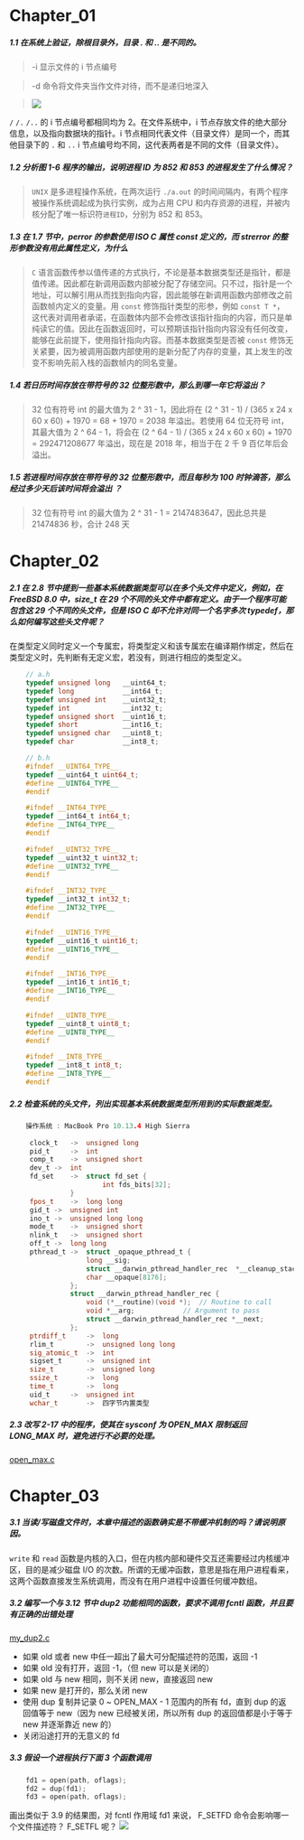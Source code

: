 
# Chapter_01

##### 1.1 在系统上验证，除根目录外，目录 . 和 .. 是不同的。

> -i 显示文件的 i 节点编号

> -d 命令将文件夹当作文件对待，而不是递归地深入

> ![](https://github.com/YangXiaoHei/APUE/blob/master/Image/1.1.png)

`/` `/.` `/..` 的 i 节点编号都相同均为 2。在文件系统中，i 节点存放文件的绝大部分信息，以及指向数据块的指针。i 节点相同代表文件（目录文件）是同一个，而其他目录下的 `.` 和 `..` i 节点编号均不同，这代表两者是不同的文件（目录文件）。

##### 1.2 分析图 1-6 程序的输出，说明进程 ID 为 852 和 853 的进程发生了什么情况？

> `UNIX` 是多进程操作系统，在两次运行 `./a.out` 的时间间隔内，有两个程序被操作系统调起成为执行实例，成为占用 CPU 和内存资源的进程，并被内核分配了唯一标识符`进程ID`，分别为 852 和 853。

##### 1.3 在 1.7 节中，perror 的参数使用 ISO C 属性 const 定义的，而 strerror 的整形参数没有用此属性定义，为什么

> `C` 语言函数传参以值传递的方式执行，不论是基本数据类型还是指针，都是值传递。因此都在新调用函数内部被分配了存储空间。只不过，指针是一个地址，可以解引用从而找到指向内容，因此能够在新调用函数内部修改之前函数帧内定义的变量。用 `const` 修饰指针类型的形参，例如 `const T *`， 这代表对调用者承诺，在函数体内部不会修改该指针指向的内容，而只是单纯读它的值。因此在函数返回时，可以预期该指针指向内容没有任何改变，能够在此前提下，使用指针指向内容。而基本数据类型是否被 `const` 修饰无关紧要，因为被调用函数内部使用的是新分配了内存的变量，其上发生的改变不影响先前入栈的函数帧内的同名变量。

##### 1.4 若日历时间存放在带符号的 32 位整形数中，那么到哪一年它将溢出？

> 32 位有符号 int 的最大值为 2 ^ 31 - 1，因此将在 (2 ^ 31 - 1) / (365 x 24 x 60 x 60) + 1970 = 68 + 1970 = 2038 年溢出。若使用 64 位无符号 int，其最大值为 2 ^ 64 - 1，将会在 (2 ^ 64 - 1) / (365 x 24 x 60 x 60) + 1970 = 292471208677 年溢出，现在是 2018 年，相当于在 2 千 9 百亿年后会溢出。


##### 1.5 若进程时间存放在带符号的 32 位整形数中，而且每秒为 100 时钟滴答，那么经过多少天后该时间将会溢出 ？ 

> 32 位有符号 int 的最大值为 2 ^ 31 - 1 = 2147483647，因此总共是 21474836 秒，合计 248 天


# Chapter_02

##### 2.1   在 2.8 节中提到一些基本系统数据类型可以在多个头文件中定义，例如，在 FreeBSD 8.0 中，size_t 在 29 个不同的头文件中都有定义。由于一个程序可能包含这 29 个不同的头文件，但是 ISO C 却不允许对同一个名字多次 typedef，那么如何编写这些头文件呢？

在类型定义同时定义一个专属宏，将类型定义和该专属宏在编译期作绑定，然后在类型定义时，先判断有无定义宏，若没有，则进行相应的类型定义。

```C
	// a.h
	typedef unsigned long   __uint64_t;
	typedef long            __int64_t;
	typedef unsigned int    __uint32_t;
	typedef int             __int32_t;
	typedef unsigned short  __uint16_t;
	typedef short           __int16_t;
	typedef unsigned char   __uint8_t;
	typedef char            __int8_t;

	// b.h
	#ifndef __UINT64_TYPE__
	typedef __uint64_t uint64_t;
	#define __UINT64_TYPE__
	#endif

	#ifndef __INT64_TYPE__
	typedef __int64_t int64_t;
	#define __INT64_TYPE__
	#endif

	#ifndef __UINT32_TYPE__
	typedef __uint32_t uint32_t;
	#define __UINT32_TYPE__
	#endif

	#ifndef __INT32_TYPE__
	typedef __int32_t int32_t;
	#define __INT32_TYPE__
	#endif

	#ifndef __UINT16_TYPE__
	typedef __uint16_t uint16_t;
	#define __UINT16_TYPE__
	#endif

	#ifndef __INT16_TYPE__
	typedef __int16_t int16_t;
	#define __INT16_TYPE__
	#endif

	#ifndef __UINT8_TYPE__
	typedef __uint8_t uint8_t;
	#define __UINT8_TYPE__
	#endif

	#ifndef __INT8_TYPE__
	typedef __int8_t int8_t;
	#define __INT8_TYPE__
	#endif
```
 ##### 2.2  检查系统的头文件，列出实现基本系统数据类型所用到的实际数据类型。
 ```C
	 操作系统 : MacBook Pro 10.13.4 High Sierra
	 
	  clock_t 	-> 	unsigned long
	  pid_t 	-> 	int
	  comp_t	-> 	unsigned short
	  dev_t	-> 	int
	  fd_set	-> 	struct fd_set {
	    				int fds_bits[32];
				}
	  fpos_t	->	long long
	  gid_t	->	unsigned int
	  ino_t	->	unsigned long long
	  mode_t	->	unsigned short
	  nlink_t	->	unsigned short
	  off_t	->	long long
	  pthread_t	->	struct _opaque_pthread_t {
					long __sig;
					struct __darwin_pthread_handler_rec  *__cleanup_stack;
					char __opaque[8176];
				};
				struct __darwin_pthread_handler_rec {
					void (*__routine)(void *);	// Routine to call
					void *__arg;			// Argument to pass
					struct __darwin_pthread_handler_rec *__next;
				};
	  ptrdiff_t		->	long
	  rlim_t		->	unsigned long long
	  sig_atomic_t	->	int
	  sigset_t		->	unsigned int
	  size_t		->	unsigned long
	  ssize_t		->	long
	  time_t		->	long
	  uid_t		->	unsigned int
	  wchar_t		-> 	四字节内置类型
```

##### 2.3 改写 2-17 中的程序，使其在 sysconf 为 OPEN_MAX 限制返回 LONG_MAX 时，避免进行不必要的处理。

[open_max.c](https://github.com/YangXiaoHei/APUE/blob/master/Chapter_02/open_max.c)

# Chapter_03

##### 3.1 当读/写磁盘文件时，本章中描述的函数确实是不带缓冲机制的吗？请说明原因。

`write` 和 `read` 函数是内核的入口，但在内核内部和硬件交互还需要经过内核缓冲区，目的是减少磁盘 I/O 的次数。所谓的无缓冲函数，意思是指在用户进程看来，这两个函数直接发生系统调用，而没有在用户进程中设置任何缓冲数组。

##### 3.2 编写一个与 3.12 节中 dup2 功能相同的函数，要求不调用 fcntl 函数，并且要有正确的出错处理

[my_dup2.c](https://github.com/YangXiaoHei/APUE/blob/master/Chapter_03/Practise_3_02.c)

* 如果 old 或者 new 中任一超出了最大可分配描述符的范围，返回 -1
* 如果 old 没有打开，返回 -1，（但 new 可以是关闭的）
* 如果 old 与 new 相同，则不关闭 new，直接返回 new
* 如果 new 是打开的，那么关闭 new
* 使用 dup 复制并记录 0 ~ OPEN_MAX - 1 范围内的所有 fd，直到 dup 的返回值等于 new（因为 new 已经被关闭，所以所有 dup 的返回值都是小于等于 new 并逐渐靠近 new 的）
* 关闭沿途打开的无意义的 fd

##### 3.3 假设一个进程执行下面 3 个函数调用
```C
	fd1 = open(path, oflags);
	fd2 = dup(fd1);
	fd3 = open(path, oflags);
```
画出类似于 3.9 的结果图，对 fcntl 作用域 fd1 来说， F_SETFD 命令会影响哪一个文件描述符？ F_SETFL 呢？
![](https://github.com/YangXiaoHei/APUE/blob/master/Image/3.3.png)

